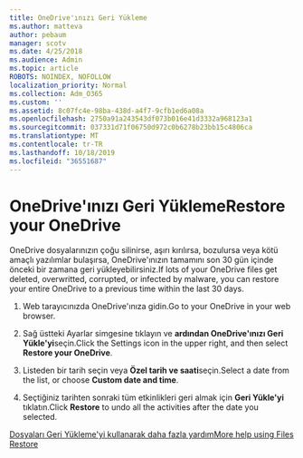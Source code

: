 ```yaml
---
title: OneDrive'ınızı Geri Yükleme
ms.author: matteva
author: pebaum
manager: scotv
ms.date: 4/25/2018
ms.audience: Admin
ms.topic: article
ROBOTS: NOINDEX, NOFOLLOW
localization_priority: Normal
ms.collection: Adm_O365
ms.custom: ''
ms.assetid: 8c07fc4e-98ba-438d-a4f7-9cfb1ed6a08a
ms.openlocfilehash: 2750a91a243543df073b016e41d3332a968123a1
ms.sourcegitcommit: 037331d71f06750d972c0b6278b23bb15c4806ca
ms.translationtype: MT
ms.contentlocale: tr-TR
ms.lasthandoff: 10/18/2019
ms.locfileid: "36551687"
---
```

# <a name="restore-your-onedrive"></a><span data-ttu-id="eae1d-102">OneDrive'ınızı Geri Yükleme</span><span class="sxs-lookup"><span data-stu-id="eae1d-102">Restore your OneDrive</span></span>

<span data-ttu-id="eae1d-103">OneDrive dosyalarınızın çoğu silinirse, aşırı kırılırsa, bozulursa veya kötü amaçlı yazılımlar bulaşırsa, OneDrive'ınızın tamamını son 30 gün içinde önceki bir zamana geri yükleyebilirsiniz.</span><span class="sxs-lookup"><span data-stu-id="eae1d-103">If lots of your OneDrive files get deleted, overwritted, corrupted, or infected by malware, you can restore your entire OneDrive to a previous time within the last 30 days.</span></span>
  
1. <span data-ttu-id="eae1d-104">Web tarayıcınızda OneDrive'ınıza gidin.</span><span class="sxs-lookup"><span data-stu-id="eae1d-104">Go to your OneDrive in your web browser.</span></span>
    
2. <span data-ttu-id="eae1d-105">Sağ üstteki Ayarlar simgesine tıklayın ve **ardından OneDrive'ınızı Geri Yükle'yi**seçin.</span><span class="sxs-lookup"><span data-stu-id="eae1d-105">Click the Settings icon in the upper right, and then select **Restore your OneDrive**.</span></span>
    
3. <span data-ttu-id="eae1d-106">Listeden bir tarih seçin veya **Özel tarih ve saati**seçin.</span><span class="sxs-lookup"><span data-stu-id="eae1d-106">Select a date from the list, or choose **Custom date and time**.</span></span>
    
4. <span data-ttu-id="eae1d-107">Seçtiğiniz tarihten sonraki tüm etkinlikleri geri almak için **Geri Yükle'yi** tıklatın.</span><span class="sxs-lookup"><span data-stu-id="eae1d-107">Click **Restore** to undo all the activities after the date you selected.</span></span> 
    
[<span data-ttu-id="eae1d-108">Dosyaları Geri Yükleme'yi kullanarak daha fazla yardım</span><span class="sxs-lookup"><span data-stu-id="eae1d-108">More help using Files Restore</span></span>](https://go.microsoft.com/fwlink/?linkid=872874)
  


